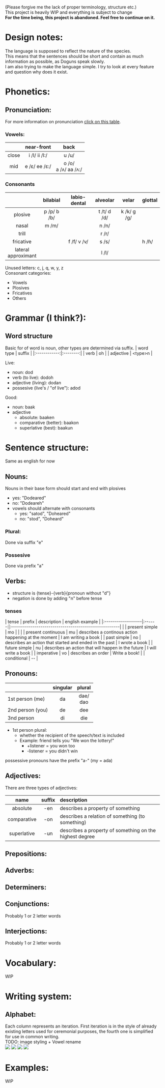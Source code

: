 (Please forgive me the lack of proper terminology, structure etc.)<br>
This project is heavily WIP and everything is subject to change<br>
**For the time being, this project is abandoned. Feel free to continue on it.**

# Design notes:
The language is supposed to reflect the nature of the species.<br>
This means that the sentences should be short and
contain as much information as possible, as Doguns speak slowly. <br>
I am also trying to make the language simple. I try to look at every feature and question why does it exist.

# Phonetics:
## Pronunciation:
For more information on pronunciation [click on this table](https://www.internationalphoneticalphabet.org/ipa-sounds/ipa-chart-with-sounds/).
### Vowels:
|       | near-front    | back                   |
|:-----:|:-------------:|:----------------------:|
| close | i /I/ ii /I:/ | u /u/                  |
| mid   | e /ɛ/ ee /ɛ:/ | o /o/<br>a /ʌ/ aa /ʌ:/ |

### Consonants
|                         | bilabial    | labio-dental | alveolar    | velar       | glottal |
|:-----------------------:|:-----------:|:------------:|:-----------:|:-----------:|:--------|
| plosive                 | p /p/ b /b/ |              | t /t/ d /d/ | k /k/ g /g/ |         |
| nasal                   | m /m/       |              | n /n/       |             |         |
| trill                   |             |              | r /r/       |             |         |
| fricative               |             | f /f/ v /v/  | s /s/       |             | h /ɦ/   |
| lateral<br> approximant |             |              | l /l/       |             |         |

Unused letters: c, j, q, w, y, z<br>
Consonant categories:
- Vowels
- Plosives
- Fricatives
- Others


# Grammar (I think?):
## Word structure
Basic for of word is noun, other types are determined via suffix.
| word<br>type | suffix   |
|:------------:|:--------:|
| verb         | oh       |
| adjective    | \<type>n |

Live:
- noun: dod
- verb (to live): dodoh
- adjective (living): dodan
- possesive (live's / "of live"): adod

Good:
- noun: baak
- adjective
  - absolute: baaken
  - comparative (better): baakon
  - superlative (best): baakun


# Sentence structure:
Same as english for now


## Nouns:
Nouns in their base form should start and end with plosives  
  - yes: "Dodeared"
  - no:  "Dodeareh"
- vowels should alternate with consonants
  - yes: "satod", "Doheared"
  - no:  "stod",  "Doheard"

### Plural:
Done via suffix "e"

### Possesive
Done via prefix "a"


## Verbs:
- structure is {tense}-{verb}{pronoun without "d"}
- negation is done by adding "n" before tense

### tenses
| tense              | prefix | description                                            | english example     |
|:-------------------|:------:|:-------------------------------------------------------|                     |
| present simple     | mo     |                                                        |                     |
| present continuous | mu     | describes a continous action happening at the moment   | I am writing a book |
| past simple        | no     | describes an action that started and ended in the past | I wrote a book      |
| future simple      | nu     | describes an action that will happen in the future     | I will write a book |
| imperative         | vo     | describes an order                                     | Write a book!       |
| conditional        | --     | 


## Pronouns:
|                  | singular | plural       |
|------------------|:--------:|:------------:|
| 1st person (me)  | da       | dae/<br>dao  |
| 2nd person (you) | de       | dee          |
| 3nd person       | di       | die          |
- 1st person plural:
  - whether the recipient of the speech/text is included
  - Example: friend tells you "We won the lottery!"
    - \+listener = you won too
    - \-listener = you didn't win

possessive pronouns have the prefix "a-" (my = ada)


## Adjectives:
There are three types of adjectives:

| name        | suffix | description |
|:-----------:|:------:|:------------|
| absolute    | -en    | describes a property of something |
| comparative | -on    | describes a relation of something (to something) |
| superlative | -un    | describes a property of something on the highest degree |


## Prepositions:
## Adverbs:

## Determiners:
## Conjunctions:
Probably 1 or 2 letter words
## Interjections:
Probably 1 or 2 letter words


# Vocabulary:
WIP


# Writing system:
## Alphabet:
Each column represents an iteration. First iteration is in the style of already existing letters used for ceremonial purposes, the fourth one is simplified for use in common writing.<br>
TODO: image styling + Vowel rename<br>
![](images/DogunVowelDraft1.png)
![](images/DogunPlosivesDraft1.png)
![](images/DogunFricativesDraft1.png)
![](images/DogunOthersDraft1.png)


# Examples:
WIP
